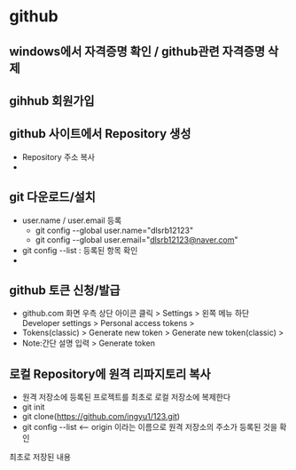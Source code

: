 # github
## windows에서 자격증명 확인 / github관련 자격증명 삭제
## gihhub 회원가입
## github 사이트에서 Repository 생성
  * Repository 주소 복사
  * 
## git 다운로드/설치
  * user.name / user.email 등록
    + git config --global user.name="dlsrb12123"
    + git config --global user.email="dlsrb12123@naver.com"
  * git config --list : 등록된 항목 확인
  * 
## github 토큰 신청/발급
* github.com 화면 우측 상단 아이콘 클릭 > Settings > 왼쪽 메뉴 하단 Developer settings > Personal access tokens >
* Tokens(classic) > Generate new token > Generate new token(classic) >
* Note:간단 설명 입력 > Generate token

## 로컬 Repository에 원격 리파지토리 복사
* 원격 저장소에 등록된 프로젝트를 최초로 로컬 저장소에 복제한다
* git init
* git clone(https://github.com/ingyu1/123.git)
* git config --list <-- origin 이라는 이름으로 원격 저장소의 주소가 등록된 것을 확인

최초로 저장된 내용 